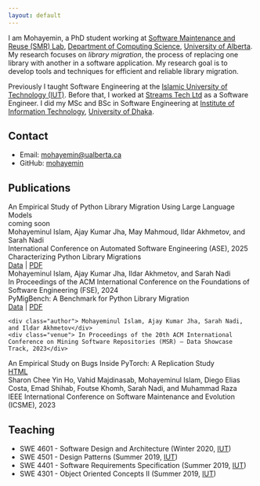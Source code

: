 ```yaml
---
layout: default
---
```


<link rel="stylesheet" href="styles/styles.css">

I am Mohayemin, a PhD student working at [Software Maintenance and Reuse (SMR) Lab](https://sarahnadi.org/smr/), [Department of Computing Science](https://www.cs.ualberta.ca/), [University of Alberta](https://www.ualberta.ca/). 
My research focuses on *library migration*, the process of replacing one library with another in a software application.
My research goal is to develop tools and techniques for efficient and reliable library migration.

Previously I taught Software Engineering at the [Islamic University of Technology (IUT)](https://www.iutoic-dhaka.edu/).
Before that, I worked at [Streams Tech Ltd](https://www.streamstech.com.bd/) as a Software Engineer.
I did my MSc and BSc in Software Engineering at [Institute of Information Technology](http://www.iit.du.ac.bd/), [University of Dhaka](https://www.du.ac.bd/).

## Contact
* Email: <a href="mailto:mohayemin@ualberta.ca">mohayemin@ualberta.ca</a>
* GitHub: [mohayemin](https://github.com/mohayemin)

## Publications
<div class="paper">
    <div class="head">
        <div class="title">An Empirical Study of Python Library Migration Using Large Language Models</div>
        <div class="links">
            coming soon
        </div>
    </div>
    <div class="title"></div>  
    <div class="author">Mohayeminul Islam, Ajay Kumar Jha, May Mahmoud, Ildar Akhmetov, and Sarah Nadi</div>
    <div class="venue">International Conference on Automated Software Engineering (ASE), 2025 </div>
</div>  
<div class="paper">
    <div class="head">
        <div class="title">Characterizing Python Library Migrations</div>
        <div class="links">
            <a href="https://ualberta-smr.github.io/PyMigBench/">Data</a> | 
            <a href="/papers/characterizing-fse-24.pdf">PDF</a>
        </div>
    </div>
    <div class="title"></div>  
    <div class="author">Mohayeminul Islam, Ajay Kumar Jha, Ildar Akhmetov, and Sarah Nadi</div>
    <div class="venue">In Proceedings of the ACM International Conference on the Foundations of Software Engineering (FSE), 2024 </div>
</div>
<div class="paper">
    <div class="head">
        <div class="title">PyMigBench: A Benchmark for Python Library Migration</div>
        <div class="links">
            <a href="https://ualberta-smr.github.io/PyMigBench/">Data</a> | 
            <a href="/papers/pymigbench-msr-23.pdf">PDF</a>
        </div>
    </div>  
    
    <div class="author"> Mohayeminul Islam, Ajay Kumar Jha, Sarah Nadi, and Ildar Akhmetov</div>
    <div class="venue"> In Proceedings of the 20th ACM International Conference on Mining Software Repositories (MSR) – Data Showcase Track, 2023</div>
</div>
<div class="paper">
    <div class="head">
        <div class="title">An Empirical Study on Bugs Inside PyTorch: A Replication Study</div>
        <div class="links">
            <a href="https://ieeexplore.ieee.org/document/10336350">HTML</a>
        </div>
    </div>
    <div class="author">Sharon Chee Yin Ho, Vahid Majdinasab, Mohayeminul Islam, Diego Elias Costa, Emad Shihab, Foutse Khomh, Sarah Nadi, and Muhammad Raza</div>
    <div class="venue">IEEE International Conference on Software Maintenance and Evolution (ICSME), 2023</div>
</div>

## Teaching
* SWE 4601 - Software Design and Architecture (Winter 2020, [IUT](https://www.iutoic-dhaka.edu/))
* SWE 4501 - Design Patterns (Summer 2019, [IUT](https://www.iutoic-dhaka.edu/))
* SWE 4401 - Software Requirements Specification (Summer 2019, [IUT](https://www.iutoic-dhaka.edu/))
* SWE 4301 - Object Oriented Concepts II (Summer 2019, [IUT](https://www.iutoic-dhaka.edu/))
